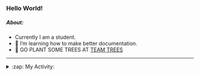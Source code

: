 ### Hello World!

##### About:
- Currently I am a student.
- 🌱 I’m learning how to make better documentation.
- 🌱 GO PLANT SOME TREES AT [TEAM TREES](https://teamtrees.org/)

---
<details>
  <summary>:zap: My Activity:</summary>
  
<!--START_SECTION:waka-->
![Code Time](http://img.shields.io/badge/Code%20Time-1%2C028%20hrs%2037%20mins-blue)

**I'm a Night 🦉** 

```text
🌞 Morning    106 commits    ███░░░░░░░░░░░░░░░░░░░░░░   12.94% 
🌆 Daytime    206 commits    ██████░░░░░░░░░░░░░░░░░░░   25.15% 
🌃 Evening    239 commits    ███████░░░░░░░░░░░░░░░░░░   29.18% 
🌙 Night      268 commits    ████████░░░░░░░░░░░░░░░░░   32.72%

```
📅 **I'm Most Productive on Tuesday** 

```text
Monday       120 commits    ███░░░░░░░░░░░░░░░░░░░░░░   14.65% 
Tuesday      137 commits    ████░░░░░░░░░░░░░░░░░░░░░   16.73% 
Wednesday    121 commits    ███░░░░░░░░░░░░░░░░░░░░░░   14.77% 
Thursday     125 commits    ███░░░░░░░░░░░░░░░░░░░░░░   15.26% 
Friday       107 commits    ███░░░░░░░░░░░░░░░░░░░░░░   13.06% 
Saturday     92 commits     ██░░░░░░░░░░░░░░░░░░░░░░░   11.23% 
Sunday       117 commits    ███░░░░░░░░░░░░░░░░░░░░░░   14.29%

```


📊 **This Week I Spent My Time On** 

```text
🔥 Editors: 
VS Code                  14 hrs 11 mins      █████████████████████████   100.0%

🐱‍💻 Projects: 
my-homepage              5 hrs 47 mins       ██████████░░░░░░░░░░░░░░░   40.85% 
TearDrops                3 hrs 43 mins       ██████░░░░░░░░░░░░░░░░░░░   26.22% 
CSF22                    3 hrs 36 mins       ██████░░░░░░░░░░░░░░░░░░░   25.39% 
skillgraff               56 mins             █░░░░░░░░░░░░░░░░░░░░░░░░   6.65% 
TEA-onboarding-bot       5 mins              ░░░░░░░░░░░░░░░░░░░░░░░░░   0.7%

```


 Last Updated on 05/02/2023 09:03:48 UTC
<!--END_SECTION:waka-->
</details>
